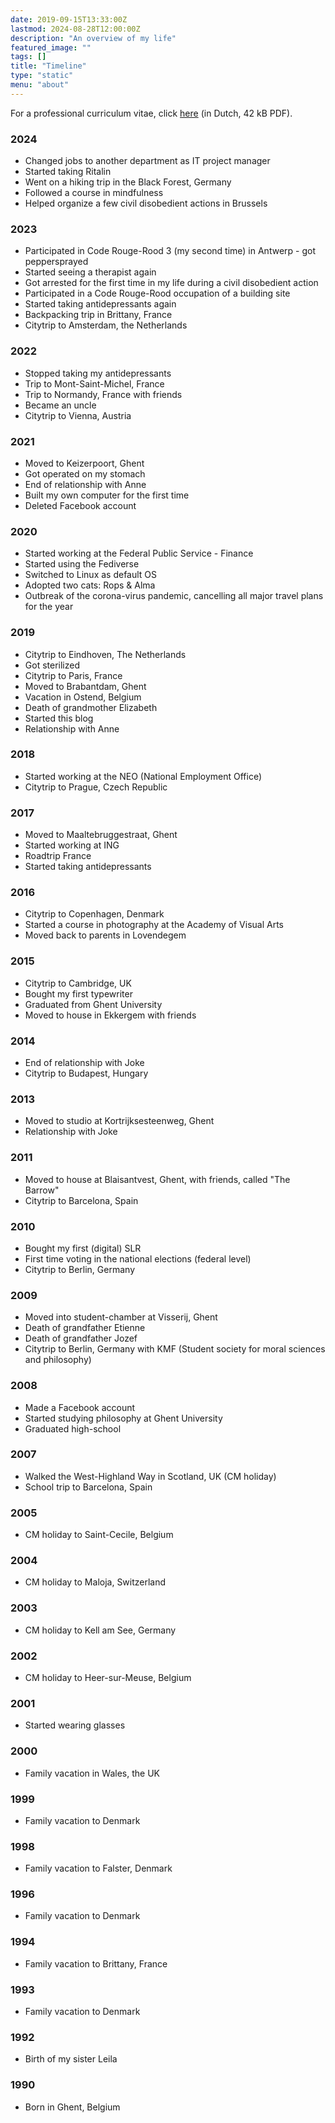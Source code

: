 ```yaml
---
date: 2019-09-15T13:33:00Z
lastmod: 2024-08-28T12:00:00Z
description: "An overview of my life"
featured_image: ""
tags: []
title: "Timeline"
type: "static"
menu: "about"
---
```

For a professional curriculum vitae, click [here](/files/curriculum.pdf) (in Dutch, 42 kB PDF).

### 2024
* Changed jobs to another department as IT project manager
* Started taking Ritalin
* Went on a hiking trip in the Black Forest, Germany
* Followed a course in mindfulness
* Helped organize a few civil disobedient actions in Brussels

### 2023
* Participated in Code Rouge-Rood 3 (my second time) in Antwerp - got peppersprayed
* Started seeing a therapist again
* Got arrested for the first time in my life during a civil disobedient action
* Participated in a Code Rouge-Rood occupation of a building site
* Started taking antidepressants again
* Backpacking trip in Brittany, France
* Citytrip to Amsterdam, the Netherlands

### 2022
* Stopped taking my antidepressants
* Trip to Mont-Saint-Michel, France
* Trip to Normandy, France with friends
* Became an uncle
* Citytrip to Vienna, Austria

### 2021
* Moved to Keizerpoort, Ghent
* Got operated on my stomach
* End of relationship with Anne
* Built my own computer for the first time
* Deleted Facebook account

### 2020
* Started working at the Federal Public Service - Finance
* Started using the Fediverse
* Switched to Linux as default OS
* Adopted two cats: Rops & Alma
* Outbreak of the corona-virus pandemic, cancelling all major travel plans for the year

### 2019
* Citytrip to Eindhoven, The Netherlands
* Got sterilized
* Citytrip to Paris, France
* Moved to Brabantdam, Ghent
* Vacation in Ostend, Belgium
* Death of grandmother Elizabeth
* Started this blog
* Relationship with Anne

### 2018
* Started working at the NEO (National Employment Office)
* Citytrip to Prague, Czech Republic

### 2017
* Moved to Maaltebruggestraat, Ghent
* Started working at ING
* Roadtrip France
* Started taking antidepressants

### 2016
* Citytrip to Copenhagen, Denmark
* Started a course in photography at the Academy of Visual Arts
* Moved back to parents in Lovendegem

### 2015
* Citytrip to Cambridge, UK
* Bought my first typewriter
* Graduated from Ghent University
* Moved to house in Ekkergem with friends

### 2014
* End of relationship with Joke
* Citytrip to Budapest, Hungary

### 2013
* Moved to studio at Kortrijksesteenweg, Ghent
* Relationship with Joke

### 2011
* Moved to house at Blaisantvest, Ghent, with friends, called "The Barrow"
* Citytrip to Barcelona, Spain

### 2010
* Bought my first (digital) SLR
* First time voting in the national elections (federal level)
* Citytrip to Berlin, Germany

### 2009
* Moved into student-chamber at Visserij, Ghent
* Death of grandfather Etienne
* Death of grandfather Jozef
* Citytrip to Berlin, Germany with KMF (Student society for moral sciences and philosophy)

### 2008
* Made a Facebook account
* Started studying philosophy at Ghent University
* Graduated high-school

### 2007
* Walked the West-Highland Way in Scotland, UK (CM holiday)
* School trip to Barcelona, Spain

### 2005
* CM holiday to Saint-Cecile, Belgium

### 2004
* CM holiday to Maloja, Switzerland

### 2003
* CM holiday to Kell am See, Germany

### 2002
* CM holiday to Heer-sur-Meuse, Belgium

### 2001
* Started wearing glasses

### 2000
* Family vacation in Wales, the UK

### 1999
* Family vacation to Denmark

### 1998
* Family vacation to Falster, Denmark

### 1996
* Family vacation to Denmark

### 1994
* Family vacation to Brittany, France

### 1993
* Family vacation to Denmark

### 1992
* Birth of my sister Leila

### 1990
* Born in Ghent, Belgium

